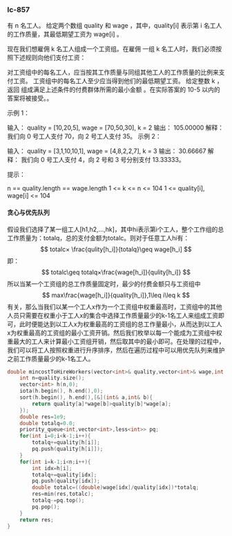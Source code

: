 ### lc-857

有 n 名工人。 给定两个数组 quality 和 wage ，其中，quality[i] 表示第 i 名工人的工作质量，其最低期望工资为 wage[i] 。

现在我们想雇佣 k 名工人组成一个工资组。在雇佣 一组 k 名工人时，我们必须按照下述规则向他们支付工资：

对工资组中的每名工人，应当按其工作质量与同组其他工人的工作质量的比例来支付工资。
工资组中的每名工人至少应当得到他们的最低期望工资。
给定整数 k ，返回 组成满足上述条件的付费群体所需的最小金额 。在实际答案的 10-5 以内的答案将被接受。。

 

示例 1：

输入： quality = [10,20,5], wage = [70,50,30], k = 2
输出： 105.00000
解释： 我们向 0 号工人支付 70，向 2 号工人支付 35。
示例 2：

输入： quality = [3,1,10,10,1], wage = [4,8,2,2,7], k = 3
输出： 30.66667
解释： 我们向 0 号工人支付 4，向 2 号和 3 号分别支付 13.33333。


提示：

n == quality.length == wage.length
1 <= k <= n <= 104
1 <= quality[i], wage[i] <= 104



#### 贪心与优先队列

假设我们选择了某一组工人[h1,h2,...,hk]，其中hi表示第i个工人，整个工作组的总工作质量为：totalq，总的支付金额为totalc。则对于任意工人hi有：
$$
totalc× \frac{qulity[h_i]}{totalq}\geq wage[h_i]
$$
即：
$$
totalc\geq totalq×\frac{wage[h_i]}{qulity[h_i]}
$$
所以当某一个工资组的总工作质量固定时，最少的付费金额只与工资组中
$$
max\frac{wage[h_i]}{quality[h_i]},1\leq i\leq k
$$
有关，那么当我们以某一个工人x作为一个工资组中权重最高时，工资组中的其他人员只需要在权重小于工人x的集合中选择工作质量最少的k-1名工人来组成工资即可，此时便能达到以工人x为权重最高的工资组的总工作量最小，从而达到以工人x为权重最高的工资组的最小工资开销。然后我们枚举以每一个能成为工资组中权重最大的工人来计算最小工资组开销，然后取其中的最小即可。在处理的过程中，我们可以将工人按照权重进行升序排序，然后在遍历过程中可以用优先队列来维护之前工作质量最少的k-1名工人。



```c++
double mincostToHireWorkers(vector<int>& quality,vector<int>& wage,int k){
	int n=quality.size();
	vector<int> h(n,0);
	iota(h.begin(), h.end(),0);
	sort(h.begin(), h.end(),[&](int& a,int& b){
		return quality[a]*wage[b]>quality[b]*wage[a];
	});
	double res=1e9;
	double totalq=0.0;
	priority_queue<int,vector<int>,less<int>> pq;
	for(int i=0;i<k-1;i++){
		totalq+=quality[h[i]];
		pq.push(quality[h[i]]);
	}
	for(int i=k-1;i<n;i++){
		int idx=h[i];
		totalq+=quality[idx];
		pq.push(quality[idx]);
		double totalc=((double)wage[idx]/quality[idx])*totalq;
		res=min(res,totalc);
		totalq-=pq.top();
		pq.pop();
	}
	return res;
}
```

